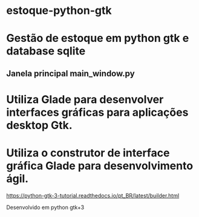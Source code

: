 # estoque-python-gtk
# Gestão de estoque em python gtk e database sqlite

## Janela principal main_window.py

# Utiliza Glade para desenvolver interfaces gráficas para aplicações desktop Gtk. 
# Utiliza o construtor de interface gráfica Glade para desenvolvimento ágil.
https://python-gtk-3-tutorial.readthedocs.io/pt_BR/latest/builder.html

Desenvolvido em python gtk+3
